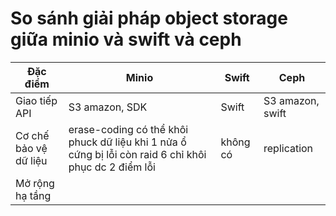 # So sánh giải pháp object storage giữa minio và swift và ceph


Đặc điểm                |Minio                              |Swift                                    |Ceph
------------------------|-----------------------------------|-----------------------------------------|----------------------------------------
Giao tiếp API           |S3 amazon, SDK                     |Swift                                    |S3 amazon, swift
Cơ chế bảo vệ dữ liệu   |erase-coding có thể khôi phuck dữ liệu khi 1 nửa ổ cứng bị lỗi còn raid 6 chỉ khôi phục dc 2 điểm lỗi             |không có                     |replication
Mở rộng hạ tầng         |

